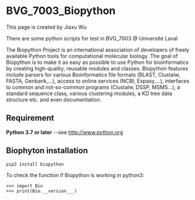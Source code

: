 # BVG_7003_Biopython

This page is created by Jiaxu Wu

There are some python scripts for test in BVG_7003 @ Université Laval

The Biopython Project is an international association of developers of freely available Python tools for computational molecular biology.
The goal of Biopython is to make it as easy as possible to use Python for bioinformatics by creating high-quality, reusable modules and classes. Biopython features include parsers for various Bioinformatics file formats (BLAST, Clustalw, FASTA, Genbank,…), access to online services (NCBI, Expasy,…), interfaces to common and not-so-common programs (Clustalw, DSSP, MSMS…), a standard sequence class, various clustering modules, a KD tree data structure etc. and even documentation.

Requirement
-----------
**Python 3.7 or later** --see http://www.python.org 


Biophyton installation
----------

    pip3 install biopython
  
To check the function if Biopython is working in python3:


    >>> import Bio
    >>> print(Bio.__version___)


